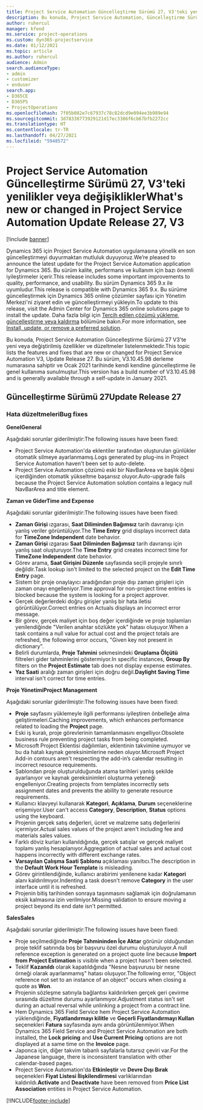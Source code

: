 ```yaml
---
title: Project Service Automation Güncelleştirme Sürümü 27, V3'teki yenilikler veya değişiklikler
description: Bu konuda, Project Service Automation, Güncelleştirme Sürümü 27, V3'teki özellikler ve düzeltmeler listelenir.
author: ruhercul
manager: kfend
ms.service: project-operations
ms.custom: dyn365-projectservice
ms.date: 01/12/2021
ms.topic: article
ms.author: ruhercul
audience: Admin
search.audienceType:
- admin
- customizer
- enduser
search.app:
- D365CE
- D365PS
- ProjectOperations
ms.openlocfilehash: 7f05b082e7c67937c78c82dcd9e094ee3b989e94
ms.sourcegitcommit: 3d78338773929121d17ec3386f6cb67bfb2272cc
ms.translationtype: HT
ms.contentlocale: tr-TR
ms.lasthandoff: 04/27/2021
ms.locfileid: "5948572"
---
```

# <a name="whats-new-or-changed-in-project-service-automation-update-release-27-v3"></a><span data-ttu-id="3d109-103">Project Service Automation Güncelleştirme Sürümü 27, V3'teki yenilikler veya değişiklikler</span><span class="sxs-lookup"><span data-stu-id="3d109-103">What's new or changed in Project Service Automation Update Release 27, V3</span></span>

[!include [banner](../includes/psa-now-project-operations.md)]

<span data-ttu-id="3d109-104">Dynamics 365 için Project Service Automation uygulamasına yönelik en son güncelleştirmeyi duyurmaktan mutluluk duyuyoruz.</span><span class="sxs-lookup"><span data-stu-id="3d109-104">We’re pleased to announce the latest update for the Project Service Automation application for Dynamics 365.</span></span> <span data-ttu-id="3d109-105">Bu sürüm kalite, performans ve kullanım için bazı önemli iyileştirmeler içerir.</span><span class="sxs-lookup"><span data-stu-id="3d109-105">This release includes some important improvements to quality, performance, and usability.</span></span> <span data-ttu-id="3d109-106">Bu sürüm Dynamics 365 9.x ile uyumludur.</span><span class="sxs-lookup"><span data-stu-id="3d109-106">This release is compatible with Dynamics 365 9.x.</span></span> <span data-ttu-id="3d109-107">Bu sürüme güncelleştirmek için Dynamics 365 online çözümler sayfası için Yönetim Merkezi'ni ziyaret edin ve güncelleştirmeyi yükleyin.</span><span class="sxs-lookup"><span data-stu-id="3d109-107">To update to this release, visit the Admin Center for Dynamics 365 online solutions page to install the update.</span></span> <span data-ttu-id="3d109-108">Daha fazla bilgi için [Tercih edilen çözümü yükleme, güncelleştirme veya kaldırma](/power-platform/admin/install-remove-preferred-solution) bölümüne bakın.</span><span class="sxs-lookup"><span data-stu-id="3d109-108">For more information, see [Install, update, or remove a preferred solution](/power-platform/admin/install-remove-preferred-solution).</span></span>

<span data-ttu-id="3d109-109">Bu konuda, Project Service Automation Güncelleştirme Sürümü 27 V3'te yeni veya değiştirilmiş özellikler ve düzeltmeler listelenmektedir.</span><span class="sxs-lookup"><span data-stu-id="3d109-109">This topic lists the features and fixes that are new or changed for Project Service Automation V3, Update Release 27.</span></span> <span data-ttu-id="3d109-110">Bu sürüm, V3.10.45.98 derleme numarasına sahiptir ve Ocak 2021 tarihinde kendi kendine güncelleştirme ile genel kullanıma sunulmuştur.</span><span class="sxs-lookup"><span data-stu-id="3d109-110">This version has a build number of V3.10.45.98 and is generally available through a self-update in January 2021.</span></span>

## <a name="update-release-27"></a><span data-ttu-id="3d109-111">Güncelleştirme Sürümü 27</span><span class="sxs-lookup"><span data-stu-id="3d109-111">Update Release 27</span></span>

### <a name="bug-fixes"></a><span data-ttu-id="3d109-112">Hata düzeltmeleri</span><span class="sxs-lookup"><span data-stu-id="3d109-112">Bug fixes</span></span>

<span data-ttu-id="3d109-113">**Genel**</span><span class="sxs-lookup"><span data-stu-id="3d109-113">**General**</span></span>

<span data-ttu-id="3d109-114">Aşağıdaki sorunlar giderilmiştir:</span><span class="sxs-lookup"><span data-stu-id="3d109-114">The following issues have been fixed:</span></span>

- <span data-ttu-id="3d109-115">Project Service Automation'da eklentiler tarafından oluşturulan günlükler otomatik silmeye ayarlanmamış.</span><span class="sxs-lookup"><span data-stu-id="3d109-115">Logs generated by plug-ins in Project Service Automation haven't been set to auto-delete.</span></span>
- <span data-ttu-id="3d109-116">Project Service Automation çözümü eski bir NavBarArea ve başlık öğesi içerdiğinden otomatik yükseltme başarısız oluyor.</span><span class="sxs-lookup"><span data-stu-id="3d109-116">Auto-upgrade fails because the Project Service Automation solution contains a legacy null NavBarArea and title element.</span></span>

<span data-ttu-id="3d109-117">**Zaman ve Gider**</span><span class="sxs-lookup"><span data-stu-id="3d109-117">**Time and Expense**</span></span>

<span data-ttu-id="3d109-118">Aşağıdaki sorunlar giderilmiştir:</span><span class="sxs-lookup"><span data-stu-id="3d109-118">The following issues have been fixed:</span></span>

- <span data-ttu-id="3d109-119">**Zaman Girişi** ızgarası, **Saat Diliminden Bağımsız** tarih davranışı için yanlış veriler görüntülüyor.</span><span class="sxs-lookup"><span data-stu-id="3d109-119">The **Time Entry** grid displays incorrect data for **TimeZone Independent** date behavior.</span></span>
- <span data-ttu-id="3d109-120">**Zaman Girişi** ızgarası **Saat Diliminden Bağımsız** tarih davranışı için yanlış saat oluşturuyor.</span><span class="sxs-lookup"><span data-stu-id="3d109-120">The **Time Entry** grid creates incorrect time for **TimeZone Independent** date behavior.</span></span>
- <span data-ttu-id="3d109-121">Görev arama, **Saat Girişini Düzenle** sayfasında seçili projeyle sınırlı değildir.</span><span class="sxs-lookup"><span data-stu-id="3d109-121">Task lookup isn't limited to the selected project on the **Edit Time Entry** page.</span></span>
- <span data-ttu-id="3d109-122">Sistem bir proje onaylayıcı aradığından proje dışı zaman girişleri için zaman onayı engelleniyor.</span><span class="sxs-lookup"><span data-stu-id="3d109-122">Time approval for non-project time entries is blocked because the system is looking for a project approver.</span></span>
- <span data-ttu-id="3d109-123">Gerçek değerlerdeki doğru girişler yanlış bir hata iletisi görüntülüyor.</span><span class="sxs-lookup"><span data-stu-id="3d109-123">Correct entries on Actuals displays an incorrect error message.</span></span>
- <span data-ttu-id="3d109-124">Bir görev, gerçek maliyet için boş değer içerdiğinde ve proje toplamları yenilendiğinde "Verilen anahtar sözlükte yok" hatası oluşuyor.</span><span class="sxs-lookup"><span data-stu-id="3d109-124">When a task contains a null value for actual cost and the project totals are refreshed, the following error occurs, "Given key not present in dictionary".</span></span>
- <span data-ttu-id="3d109-125">Belirli durumlarda, **Proje Tahmini** sekmesindeki **Gruplama Ölçütü** filtreleri gider tahminlerini göstermiyor.</span><span class="sxs-lookup"><span data-stu-id="3d109-125">In specific instances, **Group By** filters on the **Project Estimate** tab does not display expense estimates.</span></span>
- <span data-ttu-id="3d109-126">**Yaz Saati** aralığı zaman girişleri için doğru değil.</span><span class="sxs-lookup"><span data-stu-id="3d109-126">**Daylight Saving Time** interval isn't correct for time entries.</span></span>

<span data-ttu-id="3d109-127">**Proje Yönetimi**</span><span class="sxs-lookup"><span data-stu-id="3d109-127">**Project Management**</span></span>

<span data-ttu-id="3d109-128">Aşağıdaki sorunlar giderilmiştir:</span><span class="sxs-lookup"><span data-stu-id="3d109-128">The following issues have been fixed:</span></span>

- <span data-ttu-id="3d109-129">**Proje** sayfasını yüklemeyle ilgili performansı iyileştiren önbelleğe alma geliştirmeleri.</span><span class="sxs-lookup"><span data-stu-id="3d109-129">Caching improvements, which enhances performance related to loading the **Project** page.</span></span>
- <span data-ttu-id="3d109-130">Eski iş kuralı, proje görevlerinin tamamlanmasını engelliyor.</span><span class="sxs-lookup"><span data-stu-id="3d109-130">Obsolete business rule preventing project tasks from being completed.</span></span>
- <span data-ttu-id="3d109-131">Microsoft Project Eklentisi dağılımları, eklentinin takvimine uymuyor ve bu da hatalı kaynak gereksinimlerine neden oluyor.</span><span class="sxs-lookup"><span data-stu-id="3d109-131">Microsoft Project Add-in contours aren't respecting the add-in’s calendar resulting in incorrect resource requirements.</span></span>
- <span data-ttu-id="3d109-132">Şablondan proje oluşturulduğunda atama tarihleri yanlış şekilde ayarlanıyor ve kaynak gereksinimleri oluşturma yeteneği engelleniyor.</span><span class="sxs-lookup"><span data-stu-id="3d109-132">Creating projects from templates incorrectly sets assignment dates and prevents the ability to generate resource requirements.</span></span>
- <span data-ttu-id="3d109-133">Kullanıcı klavyeyi kullanarak **Kategori**, **Açıklama**, **Durum** seçeneklerine erişemiyor.</span><span class="sxs-lookup"><span data-stu-id="3d109-133">User can't access **Category**, **Description**, **Status** options using the keyboard.</span></span>
- <span data-ttu-id="3d109-134">Projenin gerçek satış değerleri, ücret ve malzeme satış değerlerini içermiyor.</span><span class="sxs-lookup"><span data-stu-id="3d109-134">Actual sales values of the project aren't including fee and materials sales values.</span></span>
- <span data-ttu-id="3d109-135">Farklı döviz kurları kullanıldığında, gerçek satışlar ve gerçek maliyet toplamı yanlış hesaplanıyor.</span><span class="sxs-lookup"><span data-stu-id="3d109-135">Aggregation of actual sales and actual cost happens incorrectly with different exchange rates.</span></span>
- <span data-ttu-id="3d109-136">**Varsayılan Çalışma Saati Şablonu** açıklaması yanıltıcı.</span><span class="sxs-lookup"><span data-stu-id="3d109-136">The description in the **Default Work Hour Template** is misleading.</span></span>
- <span data-ttu-id="3d109-137">Görev girintilendiğinde, kullanıcı arabirimi yenilenene kadar **Kategori** alanı kaldırılmıyor.</span><span class="sxs-lookup"><span data-stu-id="3d109-137">Indenting a task doesn't remove **Category** in the user interface until it is refreshed.</span></span>
- <span data-ttu-id="3d109-138">Projenin bitiş tarihinden sonraya taşınmasını sağlamak için doğrulamanın eksik kalmasına izin verilmiyor.</span><span class="sxs-lookup"><span data-stu-id="3d109-138">Missing validation to ensure moving a project beyond its end date isn't permitted.</span></span>

<span data-ttu-id="3d109-139">**Sales**</span><span class="sxs-lookup"><span data-stu-id="3d109-139">**Sales**</span></span>

<span data-ttu-id="3d109-140">Aşağıdaki sorunlar giderilmiştir:</span><span class="sxs-lookup"><span data-stu-id="3d109-140">The following issues have been fixed:</span></span>

- <span data-ttu-id="3d109-141">Proje seçilmediğinde **Proje Tahmininden İçe Aktar** görünür olduğundan proje teklif satırında boş bir başvuru özel durumu oluşturuluyor.</span><span class="sxs-lookup"><span data-stu-id="3d109-141">A null reference exception is generated on a project quote line because **Import from Project Estimation** is visible when a project hasn't been selected.</span></span>
- <span data-ttu-id="3d109-142">Teklif **Kazanıldı** olarak kapatıldığında "Nesne başvurusu bir nesne örneği olarak ayarlanmamış" hatası oluşuyor.</span><span class="sxs-lookup"><span data-stu-id="3d109-142">The following error, "Object reference not set to an instance of an object" occurs when closing a quote as **Won**.</span></span>
- <span data-ttu-id="3d109-143">Projenin sözleşme satırıyla bağlantısı kaldırılırken gerçek geri çevirme sırasında düzeltme durumu ayarlanmıyor.</span><span class="sxs-lookup"><span data-stu-id="3d109-143">Adjustment status isn't set during an actual reversal while unlinking a project from a contract line.</span></span>
- <span data-ttu-id="3d109-144">Hem Dynamics 365 Field Service hem Project Service Automation yüklendiğinde, **Fiyatlandırmayı kilitle** ve **Geçerli Fiyatlandırmayı Kullan** seçenekleri **Fatura** sayfasında aynı anda görüntülenmiyor.</span><span class="sxs-lookup"><span data-stu-id="3d109-144">When Dynamics 365 Field Service and Project Service Automation are both installed, the **Lock pricing** and **Use Current Pricing** options are not displayed at a same time on the **Invoice** page.</span></span>
- <span data-ttu-id="3d109-145">Japonca için, diğer takvim tabanlı sayfalarla tutarsız çeviri var.</span><span class="sxs-lookup"><span data-stu-id="3d109-145">For the Japanese language, there is inconsistent translation with other calendar-based pages.</span></span>
- <span data-ttu-id="3d109-146">Project Service Automation'da **Etkinleştir** ve **Devre Dışı Bırak** seçenekleri **Fiyat Listesi İlişkilendirmesi** varlıklarından kaldırıldı.</span><span class="sxs-lookup"><span data-stu-id="3d109-146">**Activate** and **Deactivate** have been removed from **Price List Association** entities in Project Service Automation.</span></span>


[!INCLUDE[footer-include](../includes/footer-banner.md)]